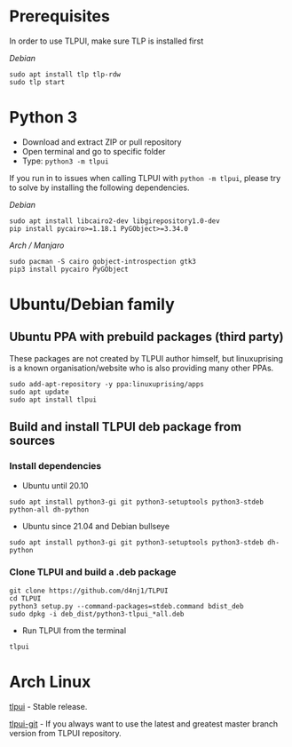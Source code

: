 # Prerequisites

In order to use TLPUI, make sure TLP is installed first

*Debian*
  ```
  sudo apt install tlp tlp-rdw
  sudo tlp start
  ```

# Python 3

* Download and extract ZIP or pull repository
* Open terminal and go to specific folder
* Type: `python3 -m tlpui`

If you run in to issues when calling TLPUI with `python -m tlpui`, please try to solve by installing the following dependencies.

*Debian*
  ```
  sudo apt install libcairo2-dev libgirepository1.0-dev
  pip install pycairo>=1.18.1 PyGObject>=3.34.0
  ```

*Arch / Manjaro*
  ```
  sudo pacman -S cairo gobject-introspection gtk3
  pip3 install pycairo PyGObject
  ```

# Ubuntu/Debian family

## Ubuntu PPA with prebuild packages (third party)

These packages are not created by TLPUI author himself, but linuxuprising is a known organisation/website who is also providing many other PPAs.

  ```
  sudo add-apt-repository -y ppa:linuxuprising/apps
  sudo apt update
  sudo apt install tlpui
  ```

## Build and install TLPUI deb package from sources
  
### Install dependencies

  - Ubuntu until 20.10

  ```
  sudo apt install python3-gi git python3-setuptools python3-stdeb python-all dh-python
  ```

  - Ubuntu since 21.04 and Debian bullseye

  ```
  sudo apt install python3-gi git python3-setuptools python3-stdeb dh-python
  ```
  
### Clone TLPUI and build a .deb package
  
  ```
  git clone https://github.com/d4nj1/TLPUI
  cd TLPUI
  python3 setup.py --command-packages=stdeb.command bdist_deb
  sudo dpkg -i deb_dist/python3-tlpui_*all.deb
  ```
  
  - Run TLPUI from the terminal
  
  ```
  tlpui
  ```

# Arch Linux

[tlpui](https://aur.archlinux.org/packages/tlpui/) - Stable release.

[tlpui-git](https://aur.archlinux.org/packages/tlpui-git) - If you always want to use the latest and greatest master branch version from TLPUI repository.
